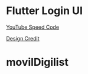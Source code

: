 # Flutter Login UI

[YouTube Speed Code](https://www.youtube.com/watch?v=6kaEbTfb444)

[Design Credit](https://dribbble.com/shots/5871600-Login-screen-UI-Design/attachments)
# movilDigilist


